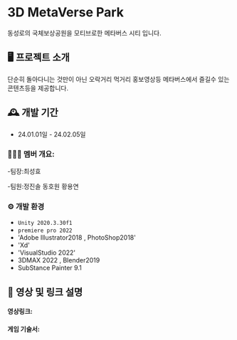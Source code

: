 # 3D MetaVerse Park
동성로의 국체보상공원을 모티브로한 메타버스 시티 입니다.

## 🖥️ 프로젝트 소개
단순히 돌아다니는 것만이 아닌 오락거리 먹거리 홍보영상등
메타버스에서 즐길수 있는 콘텐츠등을 제공합니다.
<br>

## 🕰️ 개발 기간
* 24.01.01일 - 24.02.05일

### 🧑‍🤝‍🧑 멤버 개요:
 -팀장:최성효
 
 -팀원:정진솔
       동호원
       황용연

### ⚙️ 개발 환경
- `Unity 2020.3.30f1`
- `premiere pro 2022`
- 'Adobe Illustrator2018 , PhotoShop2018'
- 'Xd'
- 'VisualStudio 2022'
- 3DMAX 2022 , Blender2019
- SubStance Painter 9.1

## 📌 영상 및 링크 설명
<h4>영상링크: </h4><a href =""></a>

<h4>게임 기술서:</h4><a href=""></a>
